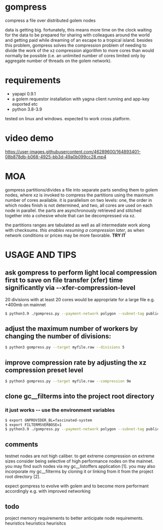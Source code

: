 # gompress
compress a file over distributed golem nodes

data is getting big. fortunately, this means more time on the clock waiting for the data to be prepared for sharing with colleagues around the world and getting paid while dreaming of an escape to a tropical island. besides this problem, gompress solves the compression problem of needing to divide the work of the xz compression algorithm to more cores than would normally be possible (i.e. an unlimited number of cores limited only by aggregate number of threads on the golem network).

# requirements
- yapapi 0.9.1
- a golem requestor installation with yagna client running and app-key exported etc
- python 3.8-3.9

tested on linux and windows. expected to work cross platform.

# video demo

https://user-images.githubusercontent.com/46289600/164893401-08b878db-b068-4925-bb3d-49a0b099cc28.mp4

# MOA
gompress partitions/divides a file into separate parts sending them to golem nodes, where xz is invoked to compress the partitions using the maximum number of cores available. it is parallelism on two levels: one, the order in which nodes finish is not determined, and two, all cores are used on each node in parallel. the parts are asynchronously retrieved and stitched together into a cohesive whole that can be decompressed via xz.

the partitions ranges are tabulated as well as all intermediate work along with checksums. *this enables resuming a compression later*, as when network conditions or prices may be more favorable. **TRY IT**

# USAGE AND TIPS

## ask gompress to perform light local compression first to save on file transfer (xfer) time significantly via --xfer-compression-level
20 divisions with at least 20 cores would be appropriate for a large file e.g. +400mb on mainnet
```bash
$ python3.9 ./gompress.py --payment-network polygon --subnet-tag public-beta --target myfile.raw --divisions 20 --compression=9e --xfer-compression-level 3 --min-cpu-threads 20
```

## adjust the maximum number of workers by changing the number of divisions:
```bash
$ python3 gompress.py --target myfile.raw --divisions 5
```

## improve compression rate by adjusting the xz compression preset level 
```bash
$ python3 gompress.py --target myfile.raw --compression 9e
```

## clone gc__filterms into the project root directory
### it just works -- use the environment variables
```bash
$ export GNPROVIDER_BL=fascinated-system
$ export FILTERMSVERBOSE=1
$ python3.9 ./gompress.py --payment-network polygon --subnet-tag public-beta --target myfilelarge.raw --divisions 20 --compression=9e --xfer-compression-level 3 --min-cpu-threads 128
```

## comments
testnet nodes are not high caliber. to get extreme compression on extreme sizes consider being selective of high performance nodes on the mainnet. you may find such nodes via my gc__listoffers application [1]. you may also incorporate my gc__filterms by cloning it or linking from it from the project root directory [2].

expect gompress to evolve with golem and to become more performant accordingly e.g. with improved networking

## todo
project memory requirements to better anticipate node requirements.
heuristics heuristics heurisitcs

